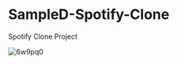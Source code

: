 # SampleD-Spotify-Clone
Spotify Clone Project


![6w9pq0](https://user-images.githubusercontent.com/36427460/194752362-968c2776-1e17-4afa-8413-f7b745302831.gif)

